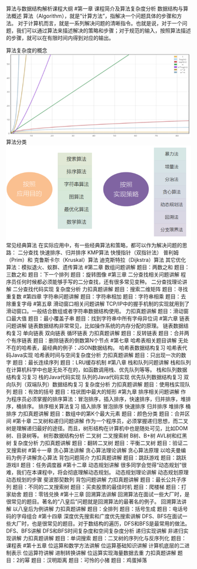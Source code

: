 算法与数据结构解析课程大纲
#第一章 课程简介及算法复杂度分析
数据结构与算法概述
算法（Algorithm），就是“计算方法”，指解决一个问题具体的步骤和方法。
对于计算机而言，就是一系列解决问题的清晰指令。也就是说，对于一个问题，我们可以通过算法来描述解决的策略和步骤；对于规范的输入，按照算法描述的步骤，就可以在有限时间内得到对应的输出。

算法复杂度的概念
![img.png](img.png)
算法分类
![img_1.png](img_1.png)
常见经典算法
在实际应用中，有一些经典算法和策略，都可以作为解决问题的思路：
二分查找
快速排序、归并排序
KMP算法
快慢指针（双指针法）
普利姆（Prim）和 克鲁斯卡尔（Kruskal）算法
迪克斯特拉（Dijkstra）算法
其它优化算法：模拟退火、蚁群、遗传算法
#第二章 数组问题讲解
题目：两数之和
题目：三数之和
题目：下一个排列
题目：旋转图像
#第三章 二分查找相关问题讲解
程序员任何时候都必须能够手写的二分查找，还有很多常见变种。
二分查找理论讲解
二分查找代码实现
复杂度分析
力扣真题讲解
题目：搜索二维矩阵
题目：寻找重复数
#第四章 字符串问题讲解
题目：字符串相加
题目：字符串相乘
题目：去除重复字母
#第五章 滑动窗口相关问题讲解
TCP/IP中的握手机制的实现就用到了滑动窗口。一般结合数组或者字符串数据结构使用。
力扣真题讲解
题目：滑动窗口最大值
题目：最小覆盖子串
题目：找到字符串中所有字母异位词
#第六章 链表问题讲解
链表数据结构非常常见，比如操作系统的内存分配的原理。
链表数据结构复习
单向链表
双向链表
循环链表
力扣真题讲解
题目：反转链表
题目：合并两个有序链表
题目：删除链表的倒数第N个节点
#第七章 哈希表相关题目讲解
无处不在的哈希表，最经典的例子：JSON数据结构。
哈希表数据结构复习
哈希表代码Java实现
哈希表时间与空间复杂度分析
力扣真题讲解
题目：只出现一次的数字
题目：最长连续序列
题目：LRU缓存机制
#第八章 栈和队列问题讲解
栈和队列在计算机科学中也是无处不在的，如函数调用栈、优先队列等等。
栈和队列数据结构复习复习
栈的Java代码实现
队列的Java代码实现
优先队列数据结构复习
双向队列（双端队列）数据结构复习
复杂度分析
力扣真题讲解
题目：使用栈实现队列
题目：有效的括号
题目：柱状图中最大的矩形
#第九章 排序相关问题讲解
作为程序员必须掌握的排序算法：冒泡排序，插入排序，快速排序，归并排序，堆排序，桶排序。
排序相关算法复习
插入排序
冒泡排序
快速排序
归并排序
堆排序
桶排序
力扣真题讲解
题目：数组中的第K个最大元素
题目：颜色分类
题目：合并区间
#第十章 二叉树和递归问题讲解
作为一个程序员，必须掌握递归思想，而二叉树是理解递归最好的途径。而且，树形结构在计算机中也是随处可见，比如DOM树、目录树等。
树形数据结构分析
二叉树
二叉搜索树
B树、B+树
AVL树和红黑树
复杂度分析
力扣真题讲解
题目：翻转二叉树
题目：平衡二叉树
题目：验证二叉搜索树
#第十一章 贪心算法讲解
贪心算法理论讲解
贪心算法原理
以哈夫曼编码为例子讲解贪心算法
背包问题简介
力扣真题讲解
题目：跳跃游戏
题目：跳跃游戏II
题目：任务调度器
#第十二章 动态规划讲解
很多同学会觉得“动态规划”很难，我们在本课程中，将会彻底理解动态规划。
动态规划理论讲解
动态规划原理
动态规划的步骤
斐波那契数列
背包问题讲解
力扣真题讲解
题目：最长公共子序列
题目：不同的二叉搜索树
题目：买卖股票的最佳时机
题目：爬楼梯
题目：打家劫舍
题目：零钱兑换
#第十三章 回溯算法讲解
回溯算法在面试一些大厂时，是很常见的题目。著名的“八皇后”问题就是回溯算法的最著名的例子。
回溯算法讲解
以八皇后为例讲解
力扣真题讲解
题目：全排列
题目：括号生成
题目：电话号码的字母组合
#第十四章 深度优先搜索和广度优先搜索讲解
DFS、BFS在面试一些大厂时，也是很常见的题目。对于数结构的遍历，DFS和BFS是最常用的做法。
DFS、BFS讲解
DFS和BFS时间复杂度和空间复杂度分析
递归实现讲解
非递归实现讲解
力扣真题讲解
题目：单词搜索
题目：二叉树的序列化与反序列化
题目：课程表
#第十五章 位运算和数学方法讲解
位运算基础知识讲解
计算机底层的二进制表示
位运算符讲解
进制转换讲解
位运算实现海量数据去重
力扣真题讲解
题目：2的幂
题目：汉明距离
题目：可怜的小猪
题目：鸡蛋掉落
